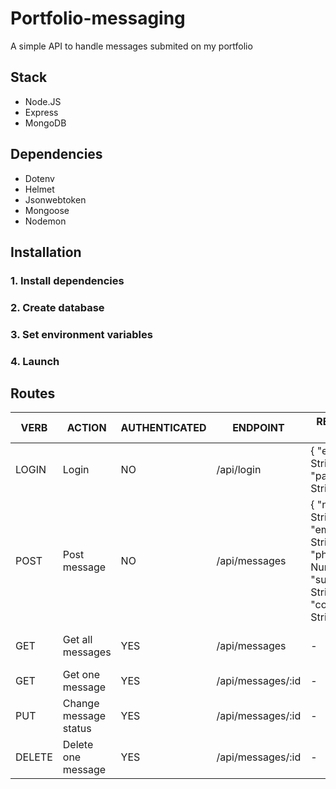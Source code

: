 # Portfolio-messaging

A simple API to handle messages submited on my portfolio

## Stack
- Node.JS
- Express
- MongoDB

## Dependencies
- Dotenv
- Helmet
- Jsonwebtoken
- Mongoose
- Nodemon

## Installation

### 1. Install dependencies

### 2. Create database

### 3. Set environment variables

### 4. Launch


## Routes

| VERB   | ACTION                | AUTHENTICATED | ENDPOINT          | REQUEST BODY                                                                                   | RESPONSE                                |
|--------|-----------------------|---------------|-------------------|------------------------------------------------------------------------------------------------|-----------------------------------------|
| LOGIN  | Login                 | NO            | /api/login        | { "email" : String, "password": String }                                                       | { "userId" : String, "token" : String } |
| POST   | Post message          | NO            | /api/messages     | { "name" : String, "email" : String, "phone" : Number, "subject" : String, "content" : String} | { api message }                         |
| GET    | Get all messages      | YES           | /api/messages     | -                                                                                              | [ { message }, ... ]                    |
| GET    | Get one message       | YES           | /api/messages/:id | -                                                                                              | { message }                             |
| PUT    | Change message status | YES           | /api/messages/:id | -                                                                                              | { api message }                         |
| DELETE | Delete one message    | YES           | /api/messages/:id | -                                                                                              | { api message }                         |

